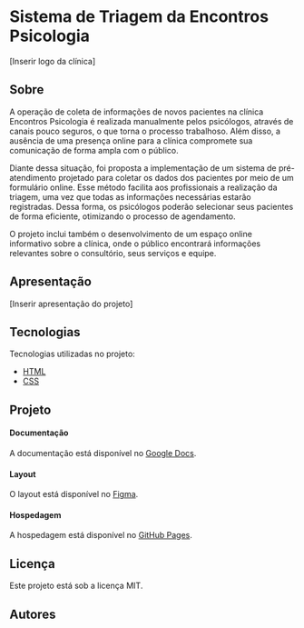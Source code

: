 # Sistema de Triagem da Encontros Psicologia
[Inserir logo da clínica]

## Sobre
A operação de coleta de informações de novos pacientes na clínica Encontros Psicologia é realizada manualmente pelos psicólogos, através de canais pouco seguros, o que torna o processo trabalhoso. Além disso, a ausência de uma presença online para a clínica compromete sua comunicação de forma ampla com o público.

Diante dessa situação, foi proposta a implementação de um sistema de pré-atendimento projetado para coletar os dados dos pacientes por meio de um formulário online. Esse método facilita aos profissionais a realização da triagem, uma vez que todas as informações necessárias estarão registradas. Dessa forma, os psicólogos poderão selecionar seus pacientes de forma eficiente, otimizando o processo de agendamento.

O projeto inclui também o desenvolvimento de um espaço online informativo sobre a clínica, onde o público encontrará informações relevantes sobre o consultório, seus serviços e equipe. 

## Apresentação
[Inserir apresentação do projeto]

## Tecnologias
Tecnologias utilizadas no projeto:
* [HTML](https://developer.mozilla.org/pt-BR/docs/Web/HTML)
* [CSS](https://developer.mozilla.org/pt-BR/docs/Web/CSS)

## Projeto
#### Documentação
A documentação está disponível no [Google Docs](https://docs.google.com/document/d/1nJHjfoPiTwUTOmsQj7v6Wyhj5uKC_Hik7XbtENvbba4/edit?usp=sharing).

#### Layout
O layout está disponível no [Figma](https://www.figma.com/file/77Drc70nFFi3P6nDRLevxV/Projeto-Final?type=design&node-id=0%3A1&mode=design&t=OuibXtjtGZmeSmlw-1).

#### Hospedagem
A hospedagem está disponível no [GitHub Pages](https://mateuaires.github.io/encontros-psicologia/).

## Licença
Este projeto está sob a licença MIT.

## Autores
